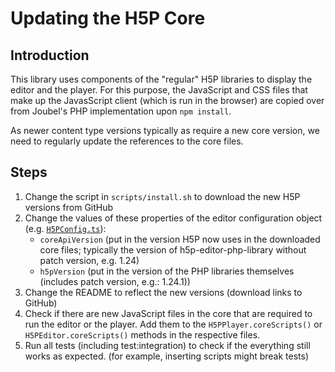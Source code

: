 # Updating the H5P Core

## Introduction

This library uses components of the "regular" H5P libraries to display the editor and the player. For this purpose, the JavaScript and CSS files that make up the JavasScript client (which is run in the browser) are copied over from Joubel's PHP implementation upon `npm install`.

As newer content type versions typically as require a new core version, we need to regularly update the references to the core files.

## Steps

1. Change the script in `scripts/install.sh` to download the new H5P versions from GitHub
2. Change the values of these properties of the editor configuration object (e.g. [`H5PConfig.ts`](/src/implementation/H5PConfig.ts)):
    - `coreApiVersion` (put in the version H5P now uses in the downloaded core files; typically the version of h5p-editor-php-library without patch version, e.g. 1.24)
    - `h5pVersion` (put in the version of the PHP libraries themselves (includes patch version, e.g.: 1.24.1))
3. Change the README to reflect the new versions (download links to GitHub)
4. Check if there are new JavaScript files in the core that are required to run the editor or the player. Add them to the `H5PPlayer.coreScripts()` or `H5PEditor.coreScripts()` methods in the respective files.
5. Run all tests (including test:integration) to check if the everything still works as expected. (for example, inserting scripts might break tests)
